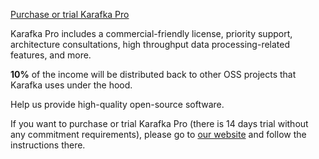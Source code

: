 [Purchase or trial Karafka Pro](https://karafka.io/#become-pro)

Karafka Pro includes a commercial-friendly license, priority support, architecture consultations, high throughput data processing-related features, and more.

**10%** of the income will be distributed back to other OSS projects that Karafka uses under the hood.

Help us provide high-quality open-source software.

If you want to purchase or trial Karafka Pro (there is 14 days trial without any commitment requirements), please go to [our website](https://karafka.io/#become-pro) and follow the instructions there.
